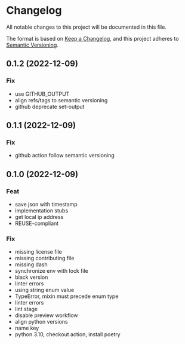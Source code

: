 # Changelog

All notable changes to this project will be documented in this file.

The format is based on [Keep a Changelog](https://keepachangelog.com/en/1.0.0/),
and this project adheres to [Semantic Versioning](https://semver.org/spec/v2.0.0.html).

## 0.1.2 (2022-12-09)

### Fix

- use GITHUB_OUTPUT
- align refs/tags to semantic versioning
- github deprecate set-output

## 0.1.1 (2022-12-09)

### Fix

- github action follow semantic versioning

## 0.1.0 (2022-12-09)

### Feat

- save json with timestamp
- implementation stubs
- get local ip address
- REUSE-compliant

### Fix

- missing license file
- missing contributing file
- missing dash
- synchronize env with lock file
- black version
- linter errors
- using string enum value
- TypeError, mixin must precede enum type
- linter errors
- lint stage
- disable preview workflow
- align python versions
- name key
- python 3.10, checkout action, install poetry
